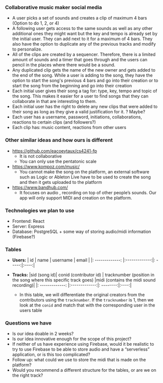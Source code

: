 ### Collaborative music maker social media
- A user picks a set of sounds and creates a clip of maximum 4 bars (Option to do 1, 2, or 4)
- A following user gets access to the same sounds as well as any other additional ones they might want but the key and tempo is already set by the initial user. They can add next to it for a maximum of 4 bars. They also have the option to duplicate any of the previous tracks and modify to personalize.
- All of the clips are created by a sequencer. Therefore, there is a limited amount of sounds and a timer that goes through and the users can pencil in the places where there would be a sound.
- Any duplicated clip gets the name of the new owner and gets added to the end of the song.
While a user is adding to the song, they have the option to start the song's previous 4 bars and go into their creation or to start the song from the beginning and go into their creation
- Each initial user gives their song a tag for: type, key, tempo and topic of the song. This makes it easier for a user to find songs that they can collaborate in that are interesting to them.
- Each initial user has the right to delete any new clips that were added to their song as long as they give a valid justification for it. ? Maybe?
- Each user has a username, password, initiations, collaborations, reactions to certain clips (and followers?)
- Each clip has: music content, reactions from other users

### Other similar ideas and how ours is different
- https://github.com/eacoeytaux/cs4241-fp
	- It is not collaborative
	- You can only use the pentatonic scale
- https://www.kompoz.com/music/
	- You cannot make the song on the platform, an external software such as Logic or Ableton Live have to be used to create the song and then it gets uploaded to the platform
- https://www.bandhub.com/
	- It focuses on audio , recording on top of other people’s sounds. Our app will only support MIDI and creation on the platform. 

### Technologies we plan to use 
- Frontend: React
- Server: Express
- Database: PostgreSQL + some way of storing audio/midi information (Firebase?)

### Tables
- **Users:**
| id        | name           | username   | email |
|: -------------: |:-------------:|: -----:|:----:|

- **Tracks:**
|sid (song id)| conid (contributor id) | tracknumber (position in the song where this specific track goes) |midi (contains the midi sound recording)|
|: -------------: |:-------------:|: --------:|:----:|

	- In this table, we will differentiate the original creators from the contributors using the `tracknumber`. If the `tracknumber` is 1, then we look at the `conid` and match that with the corresponding user in the users table

### Questions we have
- Is our idea doable in 2 weeks?
- Is our idea innovative enough for the scope of this project?
- If neither of us have experience using Firebase, would it be realistic to try to use Firebase to be able to store audio and have a “serverless” application, or is this too complicated?
- Follow up: what could we use to store the midi that is made on the platform?
- Would you recommend a different structure for the tables, or are we on the right track?
